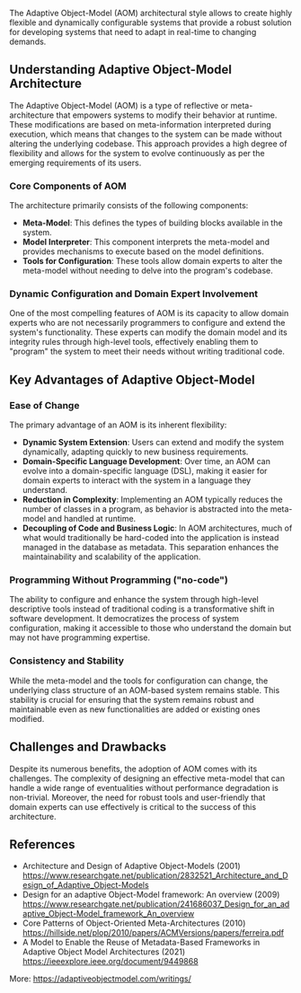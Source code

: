 The Adaptive Object-Model (AOM) architectural style allows to create highly flexible and dynamically configurable systems that provide a robust solution for developing systems that need to adapt in real-time to changing demands. 

## Understanding Adaptive Object-Model Architecture

The Adaptive Object-Model (AOM) is a type of reflective or meta-architecture that empowers systems to modify their behavior at runtime. These modifications are based on meta-information interpreted during execution, which means that changes to the system can be made without altering the underlying codebase. This approach provides a high degree of flexibility and allows for the system to evolve continuously as per the emerging requirements of its users.

### Core Components of AOM

The architecture primarily consists of the following components:

- **Meta-Model**: This defines the types of building blocks available in the system.
- **Model Interpreter**: This component interprets the meta-model and provides mechanisms to execute based on the model definitions.
- **Tools for Configuration**: These tools allow domain experts to alter the meta-model without needing to delve into the program's codebase.

### Dynamic Configuration and Domain Expert Involvement

One of the most compelling features of AOM is its capacity to allow domain experts who are not necessarily programmers to configure and extend the system's functionality. These experts can modify the domain model and its integrity rules through high-level tools, effectively enabling them to "program" the system to meet their needs without writing traditional code.

## Key Advantages of Adaptive Object-Model

### Ease of Change

The primary advantage of an AOM is its inherent flexibility:

- **Dynamic System Extension**: Users can extend and modify the system dynamically, adapting quickly to new business requirements.
- **Domain-Specific Language Development**: Over time, an AOM can evolve into a domain-specific language (DSL), making it easier for domain experts to interact with the system in a language they understand.
- **Reduction in Complexity**: Implementing an AOM typically reduces the number of classes in a program, as behavior is abstracted into the meta-model and handled at runtime.
- **Decoupling of Code and Business Logic**: In AOM architectures, much of what would traditionally be hard-coded into the application is instead managed in the database as metadata. This separation enhances the maintainability and scalability of the application.

### Programming Without Programming ("no-code")

The ability to configure and enhance the system through high-level descriptive tools instead of traditional coding is a transformative shift in software development. It democratizes the process of system configuration, making it accessible to those who understand the domain but may not have programming expertise.

### Consistency and Stability

While the meta-model and the tools for configuration can change, the underlying class structure of an AOM-based system remains stable. This stability is crucial for ensuring that the system remains robust and maintainable even as new functionalities are added or existing ones modified.

## Challenges and Drawbacks

Despite its numerous benefits, the adoption of AOM comes with its challenges. The complexity of designing an effective meta-model that can handle a wide range of eventualities without performance degradation is non-trivial. Moreover, the need for robust tools and user-friendly that domain experts can use effectively is critical to the success of this architecture.


## References

- Architecture and Design of Adaptive Object-Models (2001) https://www.researchgate.net/publication/2832521_Architecture_and_Design_of_Adaptive_Object-Models
- Design for an adaptive Object-Model framework: An overview (2009) https://www.researchgate.net/publication/241686037_Design_for_an_adaptive_Object-Model_framework_An_overview
- Core Patterns of Object-Oriented Meta-Architectures (2010) https://hillside.net/plop/2010/papers/ACMVersions/papers/ferreira.pdf
- A Model to Enable the Reuse of Metadata-Based Frameworks in Adaptive Object Model Architectures (2021) https://ieeexplore.ieee.org/document/9449868

More: https://adaptiveobjectmodel.com/writings/